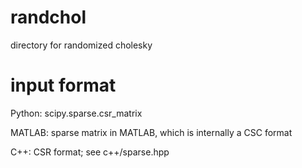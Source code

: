 # randchol
directory for randomized cholesky


# input format
Python: scipy.sparse.csr_matrix

MATLAB: sparse matrix in MATLAB, which is internally a CSC format

C++: CSR format; see c++/sparse.hpp

